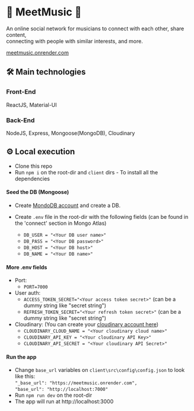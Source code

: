 # 🎵 MeetMusic 🎵

An online social network for musicians to connect with each other, share content, <br />
connecting with people with similar interests, and more. <br />

[meetmusic.onrender.com](http://meetmusic.onrender.com/)

## 🛠 Main technologies
### Front-End
ReactJS, Material-UI

### Back-End
NodeJS, Express, Mongoose(MongoDB), Cloudinary

## ⚙️ Local execution
- Clone this repo
- Run `npm i` on the root-dir and `client` dirs - To install all the dependencies

#### Seed the DB (Mongoose)
- Create [MondoDB account](https://account.mongodb.com/account/login) and create a DB. <br/>

- Create `.env` file in the root-dir with the following fields (can be found in the 'connect' section in Mongo Atlas) <br/>
  - `DB_USER = "<Your DB user name>"` <br/>
  - `DB_PASS = "<Your DB password>"` <br/>
  - `DB_HOST = "<Your DB host>"` <br/>
  - `DB_NAME = "<Your DB name>"` <br/>

#### More .env fields
- Port:
  - `PORT=7000` <br />
- User auth:
  - `ACCESS_TOKEN_SECRET="<Your access token secret>"` (can be a dummy string like "secret string") <br />
  - `REFRESH_TOKEN_SECRET="<Your refresh token secret>"` (can be a dummy string like "secret string") <br />
- Cloudinary: (You can create your [cloudinary account here](https://cloudinary.com/)) <br />
  - `CLOUDINARY_CLOUD_NAME = "<Your cloudinary cloud name>"` <br />
  - `CLOUDINARY_API_KEY = "<Your cloudinary API Key>"` <br />
  - `CLOUDINARY_API_SECRET = "<Your cloudinary API Secret>"` <br />

#### Run the app
- Change `base_url` variables on `client\src\config\config.json` to look like this: <br />
`"_base_url": "https://meetmusic.onrender.com",` <br />
  `"base_url": "http://localhost:7000"` <br />
- Run `npm run dev` on the root-dir <br />
- The app will run at http://localhost:3000
